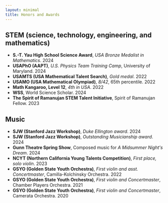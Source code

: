 ```yaml
---
layout: minimal
title: Honors and Awards
---
```


## STEM (science, technology, engineering, and mathematics)

- **S.-T. Yau High School Science Award**, *USA Bronze Medalist in Mathematics*. 2024
- **USAPhO (AAPT)**, *U.S. Physics Team Training Camp*, University of Maryland. 2024
- **USAMTS (USA Mathematical Talent Search)**, *Gold medal*. 2022
- **USAMO (USA Mathematical Olympiad)**, *8/42*, 65th percentile. 2022
- **Math Kangaroo, Level 12**, *4th in USA*. 2022
- **WSS**, World Science Scholar. 2024
- **The Spirit of Ramanujan STEM Talent Initiative**, Spirit of Ramanujan Fellow. 2023

## Music

- **SJW (Stanford Jazz Workshop)**, *Duke Ellington award*. 2024
- **SJW (Stanford Jazz Workshop)**, *Outstanding Musicianship award*. 2024
- **Gunn Theatre Spring Show**, Composed music for *A Midsummer Night's Dream*. 2024
- **NCYT (Northern California Young Talents Competition)**, *First place, solo violin*. 2023
- **GSYO (Golden State Youth Orchestra)**, *First violin and asst. Concertmaster*, Camilla-Kolchinsky Orchestra. 2022
- **GSYO (Golden State Youth Orchestra)**, *First violin and Concertmaster*, Chamber Players Orchestra. 2021
- **GSYO (Golden State Youth Orchestra)**, *First violin and Concertmaster*, Camerata Orchestra. 2020
